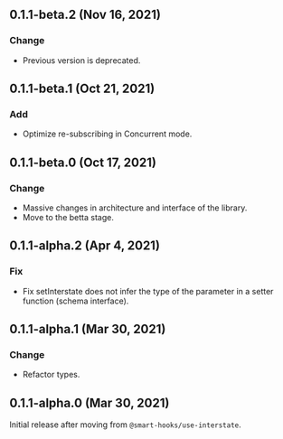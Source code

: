 ## 0.1.1-beta.2 (Nov 16, 2021)

### Change

* Previous version is deprecated.
  
## 0.1.1-beta.1 (Oct 21, 2021)

### Add

* Optimize re-subscribing in Concurrent mode.

## 0.1.1-beta.0 (Oct 17, 2021)

### Change

* Massive changes in architecture and interface of the library.
* Move to the betta stage.

## 0.1.1-alpha.2 (Apr 4, 2021)

### Fix

* Fix setInterstate does not infer the type of the parameter in a setter function (schema
  interface).

## 0.1.1-alpha.1 (Mar 30, 2021)

### Change

* Refactor types.

## 0.1.1-alpha.0 (Mar 30, 2021)

Initial release after moving from `@smart-hooks/use-interstate`.
